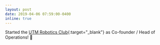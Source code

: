 ```yaml
---
layout: post
date: 2019-04-06 07:59:00-0400
inline: true
---
```


Started the [UTM Robotics Club][]{:target="_blank"} as Co-founder / Head of Operations! 🦾

[UTM Robotics Club]: https://utmrobotics.com/past/